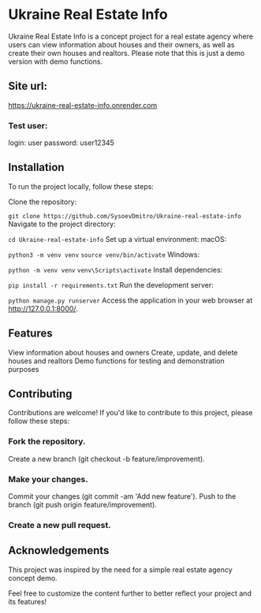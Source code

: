 # Ukraine Real Estate Info
Ukraine Real Estate Info is a concept project for a real estate agency where users can view information about houses and their owners, as well as create their own houses and realtors. Please note that this is just a demo version with demo functions.

## Site url:
https://ukraine-real-estate-info.onrender.com
### Test user:
login: user
password: user12345


## Installation
To run the project locally, follow these steps:

Clone the repository:


```git clone https://github.com/SysoevDmitro/Ukraine-real-estate-info```
Navigate to the project directory:


```cd Ukraine-real-estate-info```
Set up a virtual environment:
macOS:


```python3 -m venv venv```
```source venv/bin/activate```
Windows:


```python -m venv venv```
```venv\Scripts\activate```
Install dependencies:


```pip install -r requirements.txt```
Run the development server:

```python manage.py runserver```
Access the application in your web browser at http://127.0.0.1:8000/.
## Features
View information about houses and owners
Create, update, and delete houses and realtors
Demo functions for testing and demonstration purposes
## Contributing
Contributions are welcome! If you'd like to contribute to this project, please follow these steps:

### Fork the repository.
Create a new branch (git checkout -b feature/improvement).
### Make your changes.
Commit your changes (git commit -am 'Add new feature').
Push to the branch (git push origin feature/improvement).
### Create a new pull request.

## Acknowledgements
This project was inspired by the need for a simple real estate agency concept demo.

Feel free to customize the content further to better reflect your project and its features!





